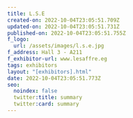 ```yaml
---
title: L.S.E
created-on: 2022-10-04T23:05:51.709Z
updated-on: 2022-10-04T23:05:51.731Z
published-on: 2022-10-04T23:05:51.755Z
f_logo:
  url: /assets/images/l.s.e.jpg
f_address: Hall 3 - A211
f_exhibitor-url: www.lesaffre.eg
tags: exhibitors
layout: "[exhibitors].html"
date: 2022-10-04T23:05:51.773Z
seo:
  noindex: false
  twitter:title: summary
  twitter:card: summary
---
```

